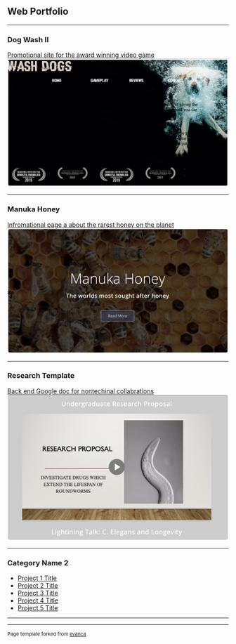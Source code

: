 ## Web Portfolio

---

### Dog Wash II

[Promotional site for the award winning video game](/sample_page)
<img src="images/dogwashimg.jpg?raw=true"/>

---
### Manuka Honey
[Infromational page a about the rarest honey on the planet](/pdf/sample_presentation.pdf)
<img src="images/honeyimg2.png?raw=true"/>

---
### Research Template
[Back end Google doc for nontechinal collabrations](http://example.com/)
<img src="images/ugrimg.jpg?raw=true"/>

---

### Category Name 2

- [Project 1 Title](http://example.com/)
- [Project 2 Title](http://example.com/)
- [Project 3 Title](http://example.com/)
- [Project 4 Title](http://example.com/)
- [Project 5 Title](http://example.com/)

---




---
<p style="font-size:11px">Page template forked from <a href="https://github.com/evanca/quick-portfolio">evanca</a></p>
<!-- Remove above link if you don't want to attibute -->
